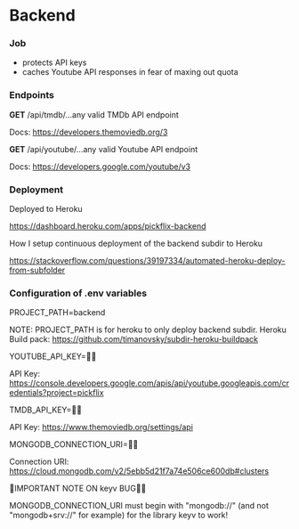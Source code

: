 # Backend
### Job
* protects API keys 
* caches Youtube API responses in fear of maxing out quota

### Endpoints
__GET__ /api/tmdb/...any valid TMDb API endpoint

Docs: https://developers.themoviedb.org/3

__GET__ /api/youtube/...any valid Youtube API endpoint

Docs: https://developers.google.com/youtube/v3

### Deployment
Deployed to Heroku

https://dashboard.heroku.com/apps/pickflix-backend

How I setup continuous deployment of the backend subdir to Heroku 

https://stackoverflow.com/questions/39197334/automated-heroku-deploy-from-subfolder

### Configuration of .env variables

PROJECT_PATH=backend

NOTE: PROJECT_PATH is for heroku to only deploy backend subdir. Heroku Build pack: https://github.com/timanovsky/subdir-heroku-buildpack


YOUTUBE_API_KEY=🤫🔑

API Key: https://console.developers.google.com/apis/api/youtube.googleapis.com/credentials?project=pickflix

TMDB_API_KEY=🤫🔑

API Key: https://www.themoviedb.org/settings/api

MONGODB_CONNECTION_URI=🤫🔑

Connection URI: https://cloud.mongodb.com/v2/5ebb5d21f7a74e506ce600db#clusters

🚨IMPORTANT NOTE ON keyv BUG🐛🚨

MONGODB_CONNECTION_URI must begin with "mongodb://" (and not "mongodb+srv://" for example) for the library keyv to work!
